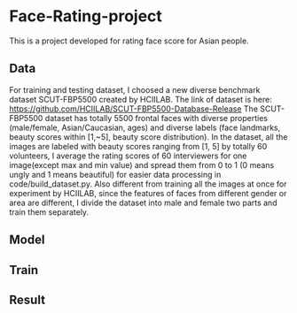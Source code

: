 # Face-Rating-project

This is a project developed for rating face score for Asian people.

## Data
For training and testing dataset, I choosed a new diverse benchmark dataset SCUT-FBP5500 created by HCIILAB.
The link of dataset is here: https://github.com/HCIILAB/SCUT-FBP5500-Database-Release
The SCUT-FBP5500 dataset has totally 5500 frontal faces with diverse properties (male/female, Asian/Caucasian, ages) and diverse labels (face landmarks, beauty scores within [1,~5], beauty score distribution). 
In the dataset, all the images are labeled with beauty scores ranging from [1, 5] by totally 60 volunteers, I average the rating scores of 60 interviewers for one image(except max and min value) and spread them from 0 to 1 (0 means ungly and 1 means beautiful) for easier data processing in code/build_dataset.py.
Also different from training all the images at once for experiment by HCIILAB, since the features of faces from different gender or area are different, I divide the dataset into male and female two parts and train them separately.

## Model



## Train



## Result



